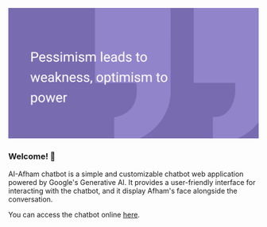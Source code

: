 ![Alt Text](Designer.png)

### Welcome! 👋

AI-Afham chatbot is a simple and customizable chatbot web application powered by Google's Generative AI. It provides a user-friendly interface for interacting with the chatbot, and it display Afham's face alongside the conversation.

You can access the chatbot online [here](https://auth-afham.github.io/AI-Afham-Chatbot/).
